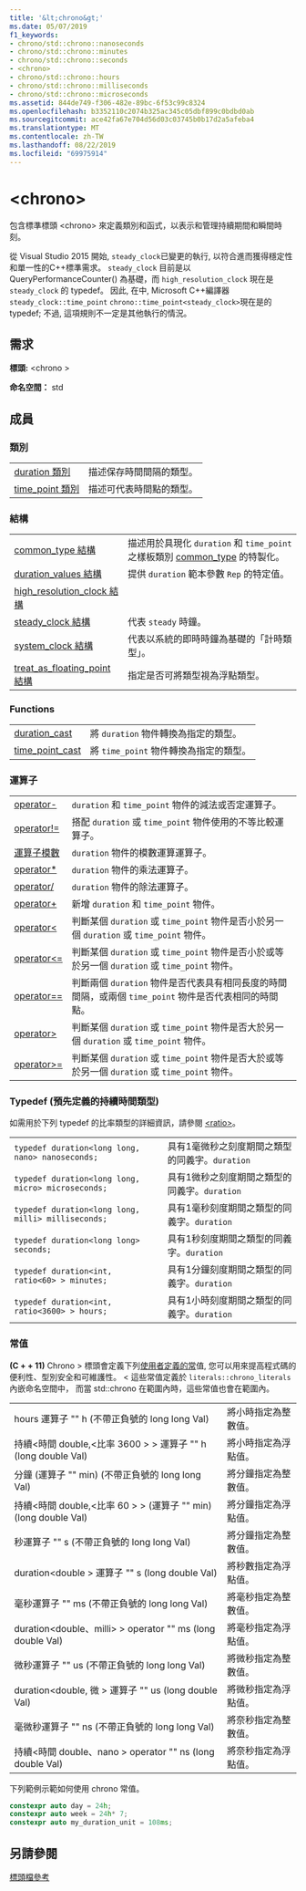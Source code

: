 ```yaml
---
title: '&lt;chrono&gt;'
ms.date: 05/07/2019
f1_keywords:
- chrono/std::chrono::nanoseconds
- chrono/std::chrono::minutes
- chrono/std::chrono::seconds
- <chrono>
- chrono/std::chrono::hours
- chrono/std::chrono::milliseconds
- chrono/std::chrono::microseconds
ms.assetid: 844de749-f306-482e-89bc-6f53c99c8324
ms.openlocfilehash: b3352110c2074b325ac345c05dbf899c0bdbd0ab
ms.sourcegitcommit: ace42fa67e704d56d03c03745b0b17d2a5afeba4
ms.translationtype: MT
ms.contentlocale: zh-TW
ms.lasthandoff: 08/22/2019
ms.locfileid: "69975914"
---
```

# <a name="ltchronogt"></a>&lt;chrono&gt;

包含標準標頭 \<chrono> 來定義類別和函式，以表示和管理持續期間和瞬間時刻。

從 Visual Studio 2015 開始, `steady_clock`已變更的執行, 以符合進而獲得穩定性和單一性的C++標準需求。 `steady_clock` 目前是以 QueryPerformanceCounter() 為基礎，而 `high_resolution_clock` 現在是 `steady_clock` 的 typedef。 因此, 在中, Microsoft C++編譯器`steady_clock::time_point` `chrono::time_point<steady_clock>`現在是的 typedef; 不過, 這項規則不一定是其他執行的情況。

## <a name="requirements"></a>需求

**標頭:** \<chrono >

**命名空間：** std

## <a name="members"></a>成員

### <a name="classes"></a>類別

|||
|-|-|
|[duration 類別](../standard-library/duration-class.md)|描述保存時間間隔的類型。|
|[time_point 類別](../standard-library/time-point-class.md)|描述可代表時間點的類型。|

### <a name="structs"></a>結構

|||
|-|-|
|[common_type 結構](../standard-library/common-type-structure.md)|描述用於具現化 `duration` 和 `time_point` 之樣板類別 [common_type](../standard-library/common-type-class.md) 的特製化。|
|[duration_values 結構](../standard-library/duration-values-structure.md)|提供 `duration` 範本參數 `Rep` 的特定值。|
|[high_resolution_clock 結構](../standard-library/high-resolution-clock-struct.md)||
|[steady_clock 結構](../standard-library/steady-clock-struct.md)|代表 `steady` 時鐘。|
|[system_clock 結構](../standard-library/system-clock-structure.md)|代表以系統的即時時鐘為基礎的「計時類型」。|
|[treat_as_floating_point 結構](../standard-library/treat-as-floating-point-structure.md)|指定是否可將類型視為浮點類型。|

### <a name="functions"></a>Functions

|||
|-|-|
|[duration_cast](../standard-library/chrono-functions.md#duration_cast)|將 `duration` 物件轉換為指定的類型。|
|[time_point_cast](../standard-library/chrono-functions.md#time_point_cast)|將 `time_point` 物件轉換為指定的類型。|

### <a name="operators"></a>運算子

|||
|-|-|
|[operator-](../standard-library/chrono-operators.md#operator-)|`duration` 和 `time_point` 物件的減法或否定運算子。|
|[operator!=](../standard-library/chrono-operators.md#op_neq)|搭配 `duration` 或 `time_point` 物件使用的不等比較運算子。|
|[運算子模數](../standard-library/chrono-operators.md#op_modulo)|`duration` 物件的模數運算運算子。|
|[operator*](../standard-library/chrono-operators.md#op_star)|`duration` 物件的乘法運算子。|
|[operator/](../standard-library/chrono-operators.md#op_div)|`duration` 物件的除法運算子。|
|[operator+](../standard-library/chrono-operators.md#op_add)|新增 `duration` 和 `time_point` 物件。|
|[operator&lt;](../standard-library/chrono-operators.md#op_lt)|判斷某個 `duration` 或 `time_point` 物件是否小於另一個 `duration` 或 `time_point` 物件。|
|[operator&lt;=](../standard-library/chrono-operators.md#op_lt_eq)|判斷某個 `duration` 或 `time_point` 物件是否小於或等於另一個 `duration` 或 `time_point` 物件。|
|[operator==](../standard-library/chrono-operators.md#op_eq_eq)|判斷兩個 `duration` 物件是否代表具有相同長度的時間間隔，或兩個 `time_point` 物件是否代表相同的時間點。|
|[operator&gt;](../standard-library/chrono-operators.md#op_gt)|判斷某個 `duration` 或 `time_point` 物件是否大於另一個 `duration` 或 `time_point` 物件。|
|[operator&gt;=](../standard-library/chrono-operators.md#op_gt_eq)|判斷某個 `duration` 或 `time_point` 物件是否大於或等於另一個 `duration` 或 `time_point` 物件。|

### <a name="typedefs-predefined-duration-types"></a>Typedef (預先定義的持續時間類型)

如需用於下列 typedef 的比率類型的詳細資訊，請參閱 [\<ratio>](../standard-library/ratio.md)。

|||
|-|-|
|`typedef duration<long long, nano> nanoseconds;`|具有1毫微秒之刻度期間之類型的同義字。`duration`|
|`typedef duration<long long, micro> microseconds;`|具有1微秒之刻度期間之類型的同義字。`duration`|
|`typedef duration<long long, milli> milliseconds;`|具有1毫秒刻度期間之類型的同義字。`duration`|
|`typedef duration<long long> seconds;`|具有1秒刻度期間之類型的同義字。`duration`|
|`typedef duration<int, ratio<60> > minutes;`|具有1分鐘刻度期間之類型的同義字。`duration`|
|`typedef duration<int, ratio<3600> > hours;`|具有1小時刻度期間之類型的同義字。`duration`|

### <a name="literals"></a>常值

**(C + + 11)** Chrono > 標頭會定義下列[使用者定義的常](../cpp/user-defined-literals-cpp.md)值, 您可以用來提高程式碼的便利性、型別安全和可維護性。 \< 這些常值定義於 `literals::chrono_literals` 內嵌命名空間中， 而當 std::chrono 在範圍內時，這些常值也會在範圍內。

|||
|-|-|
|hours 運算子 "" h (不帶正負號的 long long Val)|將小時指定為整數值。|
|持續\<時間 double,\<比率 3600 > > 運算子 "" h (long double Val)|將小時指定為浮點值。|
|分鐘 (運算子 "" min) (不帶正負號的 long long Val)|將分鐘指定為整數值。|
|持續\<時間 double,\<比率 60 > > (運算子 "" min) (long double Val)|將分鐘指定為浮點值。|
|秒運算子 "" s (不帶正負號的 long long Val)|將分鐘指定為整數值。|
|duration\<double > 運算子 "" s (long double Val)|將秒數指定為浮點值。|
|毫秒運算子 "" ms (不帶正負號的 long long Val)|將毫秒指定為整數值。|
|duration\<double、milli> > operator "" ms (long double Val)|將毫秒指定為浮點值。|
|微秒運算子 "" us (不帶正負號的 long long Val)|將微秒指定為整數值。|
|duration\<double, 微 > 運算子 "" us (long double Val)|將微秒指定為浮點值。|
|毫微秒運算子 "" ns (不帶正負號的 long long Val)|將奈秒指定為整數值。|
|持續\<時間 double、nano > operator "" ns (long double Val)|將奈秒指定為浮點值。|

下列範例示範如何使用 chrono 常值。

```cpp
constexpr auto day = 24h;
constexpr auto week = 24h* 7;
constexpr auto my_duration_unit = 108ms;
```

## <a name="see-also"></a>另請參閱

[標頭檔參考](../standard-library/cpp-standard-library-header-files.md)
